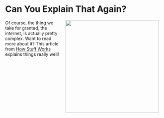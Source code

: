 # Can You Explain That Again?

<img src="https://s3.amazonaws.com/after-school-assets/confused.gif" width="300" hspace="10" align="right">

Of course, the thing we take for granted, the internet, is actually pretty complex. Want to read more about it? This article from [How Stuff Works](http://computer.howstuffworks.com/internet/basics/internet.htm) explains things really well!